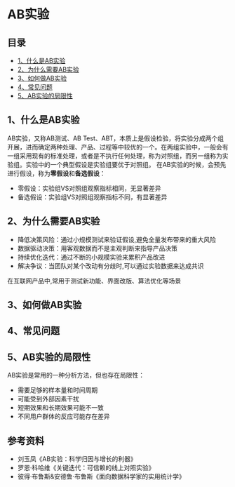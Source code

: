 # AB实验
## 目录
- [1、什么是AB实验](#1什么是AB实验)
- [2、为什么需要AB实验](#2为什么需要AB实验)
- [3、如何做AB实验](#3如何做AB实验)
- [4、常见问题](#4常见问题)
- [5、AB实验的局限性](#5AB实验的局限性)
## 1、什么是AB实验
AB实验，又称AB测试、AB Test、ABT，本质上是假设检验，将实验分成两个组开展，进而确定两种处理、产品、过程等中较优的一个。在两组实验中，一般会有一组采用现有的标准处理，或者是不执行任何处理，称为对照组，而另一组称为实验组。实验中的一个典型假设是实验组要优于对照组。
在AB实验的时候，会预先进行假设，称为**零假设**和**备选假设**：
- 零假设：实验组VS对照组观察指标相同，无显著差异
- 备选假设：实验组VS对照组观察指标不同，有显著差异
  
## 2、为什么需要AB实验
- 降低决策风险：通过小规模测试来验证假设,避免全量发布带来的重大风险
- 数据驱动决策：用客观数据而不是主观判断来指导产品决策
- 持续优化迭代：通过不断的小规模实验来累积产品改进
- 解决争议：当团队对某个改动有分歧时,可以通过实验数据来达成共识
  
在互联网产品中,常用于测试新功能、界面改版、算法优化等场景

## 3、如何做AB实验
## 4、常见问题
## 5、AB实验的局限性
AB实验是常用的一种分析方法，但也存在局限性：
- 需要足够的样本量和时间周期
- 可能受到外部因素干扰
- 短期效果和长期效果可能不一致
- 不同用户群体的反应可能存在差异

## 参考资料
- 刘玉凤《AB实验：科学归因与增长的利器》
- 罗恩·科哈维《关键迭代：可信赖的线上对照实验》
- 彼得·布鲁斯&安德鲁·布鲁斯《面向数据科学家的实用统计学》
